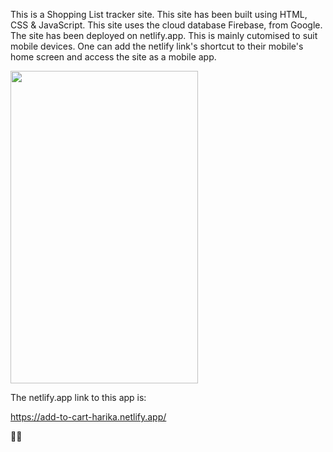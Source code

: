 This is a Shopping List tracker site.
This site has been built using HTML, CSS & JavaScript.
This site uses the cloud database Firebase, from Google.
The site has been deployed on netlify.app. This is mainly cutomised to suit mobile devices.
One can add the netlify link's shortcut to their mobile's home screen and access the site as a mobile app.

<img src="https://user-images.githubusercontent.com/81984852/232241985-1dbdcca6-e899-4a0c-b261-01145fcfb3d6.png" width=300px height=500px>

The netlify.app link to this app is:

https://add-to-cart-harika.netlify.app/

🙂🙂
